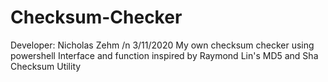 # Checksum-Checker
Developer: Nicholas Zehm /n
3/11/2020
My own checksum checker using powershell
Interface and function inspired by Raymond Lin's MD5 and Sha Checksum Utility
